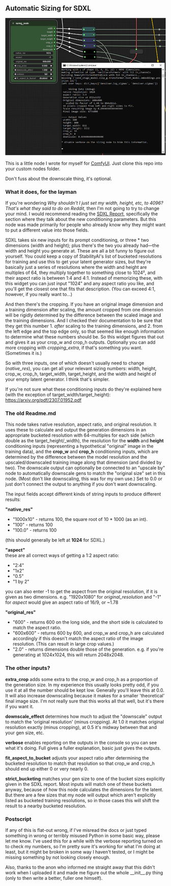 ## Automatic Sizing for SDXL
![example of the node in use](example.jpg)

This is a little node I wrote for myself for [ComfyUI](https://github.com/comfyanonymous/ComfyUI). Just clone this repo into your custom nodes folder.

Don't fuss about the downscale thing, it's optional.

### What it does, for the layman

If you're wondering _Why shouldn't I just set my width, height, etc, to 4096? That's what they said to do on Reddit,_ then I'm not going to try to change your mind. I would recommend reading the [SDXL Report](https://arxiv.org/pdf/2307.01952.pdf), specifically the section where they talk about the new conditioning parameters. But this node was made primarily for people who already know why they might want to put a different value into those fields.

SDXL takes six new inputs for its prompt conditioning, or three * two dimensions (width and height); plus there's the two you already had—the width and height you generate at. These are all a bit funny to figure out yourself. You could keep a copy of StabilityAI's list of bucketed resolutions for training and use this to get your latent generator sizes, but they're basically just a series of resolutions where the width and height are multiples of 64, they multiply together to something close to 1024², and their aspect ratio is between 1:4 and 4:1. Instead of memorizing these, with this widget you can just input "1024" and any aspect ratio you like, and you'll get the closest one that fits that description. (You can exceed 4:1, however, if you really want to...)

And then there's the cropping. If you have an original image dimension and a training dimension after scaling, the amount cropped from one dimension will be rigidly determined by the difference between the scaled image and the training dimensions. And I checked their documentation to be sure that they get this number 1. _after_ scaling to the training dimensions, and 2. from the left edge and the top edge only, so that seemed like enough information to determine what these numbers should be. So this widget figures that out and gives it as your crop_w and crop_h outputs. Optionally you can add more cropping with _cropping_extra_, if that's something you want. (Sometimes it is.)

So with three inputs, one of which doesn't usually need to change (_native_res_), you can get all your relevant sizing numbers: width, height, crop_w, crop_h, target_width, target_height, and the width and height of your empty latent generator. I think that's simpler.

If you're not sure what these conditioning inputs do they're explained here (with the exception of target_width/target_height):  
https://arxiv.org/pdf/2307.01952.pdf

 ### The old Readme.md

This node takes native resolution, aspect ratio, and original resolution. It uses these to calculate and output the generation dimensions in an appropriate bucketed resolution with 64-multiples for each side (which double as the target_height/\_width), the resolution for the **width** and **height** conditioning inputs (representing a hypothetical "original" image in the training data), and the **crop_w** and **crop_h** conditioning inputs, which are determined by the difference between the model resolution and the upscaled/downscaled training image along that dimension (and divided by two). The downscale output can optionally be connected to an "upscale by" node to automatically downscale gens to match the "original size" set in this node. (Most don't like downscaling, this was for my own use.) Set to 0.0 or just don't connect the output to anything if you don't want downscaling.

The input fields accept different kinds of string inputs to produce different results:

**"native_res"**  
- "1000x10" - returns 100, the square root of 10 * 1000 (as an int).  
- "100" - returns 100  
- "100.0" - returns 100

(this should generally be left at **1024** for SDXL.)  

**"aspect"**  
these are all correct ways of getting a 1:2 aspect ratio:
- "2:4"  
- "1x2"  
- "0.5"  
- "1 by 2"

you can also enter -1 to get the aspect from the original resolution, if it is given as two dimensions. e.g. "1920x1080" for _original_resolution_ and "-1" for _aspect_ would give an aspect ratio of 16/9, or ~1.78

**"original_res"**  
- "600" - returns 600 on the long side, and the short side is calculated to match the aspect ratio.  
- "600x600" - returns 600 by 600, and crop_w and crop_h are calculated accordingly if this doesn't match the aspect ratio of the image resolution. (This can result in large crop values.)
- "2.0" - returns dimensions double those of the generation. e.g. if you're generating at 1024x1024, this will return 2048x2048. 


### The other inputs?

**extra_crop** adds some extra to the crop_w and crop_h as a proportion of the generation size. In my experience this usually looks pretty odd, if you use it at all the number should be kept low. Generally you'll leave this at 0.0. It will also increase downscaling because it makes for a smaller 'theoretical' final image size. I'm not really sure that this works all that well, but it's there if you want it.

**downscale_effect** determines how much to adjust the "downscale" output to match the 'original resolution' (minus cropping). At 1.0 it matches original resolution exactly (minus cropping), at 0.5 it's midway between that and your gen size, etc.

**verbose** enables reporting on the outputs in the console so you can see what it's doing. Full gives a fuller explanation, basic just gives the outputs.

**fit_aspect_to_bucket** adjusts your aspect ratio after determining the bucketed resolution to match that resolution so that crop_w and crop_h should end up either 0 or very nearly 0.

**strict_bucketing** matches your gen size to one of the bucket sizes explicitly given in the SDXL report. Most inputs will match one of these buckets anyway, because of how this node calculates the dimensions for the latent. But there are a few sizes that my node will output which aren't explicitly listed as bucketed training resolutions, so in those cases this will shift the result to a nearby bucketed resolution. 

### Postscript

If any of this is flat-out wrong, if I've misread the docs or just typed something in wrong or terribly misused Python in some basic way, please let me know. I've used this for a while with the verbose reporting turned on to check my numbers, so I'm pretty sure it's working for what I'm doing at least, but it might be broken in some way I haven't tested, or I might be missing something by not looking closely enough.

Also, thanks to the anon who informed me straight away that this didn't work when I uploaded it and made me figure out the whole \_\_init\_\_.py thing (only to then write a better, fuller one himself). 
